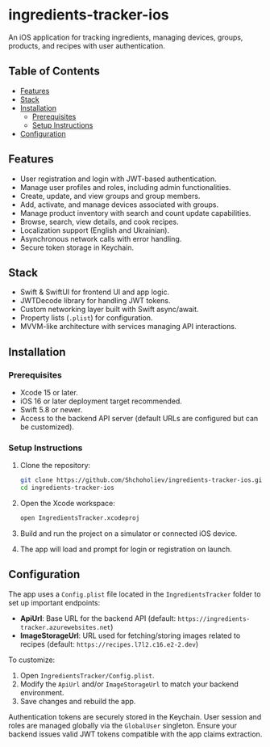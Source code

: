 # ingredients-tracker-ios

An iOS application for tracking ingredients, managing devices, groups, products, and recipes with user authentication.

## Table of Contents
- [Features](#features)
- [Stack](#stack)
- [Installation](#installation)
  - [Prerequisites](#prerequisites)
  - [Setup Instructions](#setup-instructions)
- [Configuration](#configuration)

## Features
- User registration and login with JWT-based authentication.
- Manage user profiles and roles, including admin functionalities.
- Create, update, and view groups and group members.
- Add, activate, and manage devices associated with groups.
- Manage product inventory with search and count update capabilities.
- Browse, search, view details, and cook recipes.
- Localization support (English and Ukrainian).
- Asynchronous network calls with error handling.
- Secure token storage in Keychain.

## Stack
- Swift & SwiftUI for frontend UI and app logic.
- JWTDecode library for handling JWT tokens.
- Custom networking layer built with Swift async/await.
- Property lists (`.plist`) for configuration.
- MVVM-like architecture with services managing API interactions.

## Installation

### Prerequisites
- Xcode 15 or later.
- iOS 16 or later deployment target recommended.
- Swift 5.8 or newer.
- Access to the backend API server (default URLs are configured but can be customized).

### Setup Instructions
1. Clone the repository:
   ```bash
   git clone https://github.com/Shchoholiev/ingredients-tracker-ios.git
   cd ingredients-tracker-ios
   ```

2. Open the Xcode workspace:
   ```bash
   open IngredientsTracker.xcodeproj
   ```

3. Build and run the project on a simulator or connected iOS device.

4. The app will load and prompt for login or registration on launch.

## Configuration

The app uses a `Config.plist` file located in the `IngredientsTracker` folder to set up important endpoints:

- **ApiUrl**: Base URL for the backend API (default: `https://ingredients-tracker.azurewebsites.net`)
- **ImageStorageUrl**: URL used for fetching/storing images related to recipes (default: `https://recipes.l7l2.c16.e2-2.dev`)

To customize:

1. Open `IngredientsTracker/Config.plist`.
2. Modify the `ApiUrl` and/or `ImageStorageUrl` to match your backend environment.
3. Save changes and rebuild the app.

Authentication tokens are securely stored in the Keychain. User session and roles are managed globally via the `GlobalUser` singleton. Ensure your backend issues valid JWT tokens compatible with the app claims extraction.
